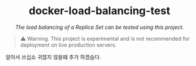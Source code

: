 <h1 align="center">docker-load-balancing-test</h1>
<p align="center"><i>The load balancing of a Replica Set can be tested using this project.</i></p>

> ⚠️ Warning. This project is experimental and is not recommended for deployment on live production servers.

알아서 쓰십쇼 귀찮지 않을떄 추가 하겠슴다.
